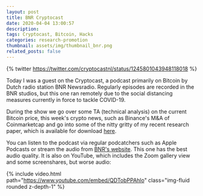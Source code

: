 ```yaml
---
layout: post
title: BNR Cryptocast
date: 2020-04-04 13:00:57
description:
tags: Cryptocast, Bitcoin, Hacks
categories: research-promotion
thumbnail: assets/img/thumbnail_bnr.png
related_posts: false
---
```

{% twitter https://twitter.com/cryptocastnl/status/1245801043948118018 %}

Today I was a guest on the Cryptocast, a podcast primarily on Bitcoin by Dutch radio station BNR Newsradio. Regularly episodes are recorded in the BNR studios, but this one ran remotely due to the social distancing measures currently in force to tackle COVID-19.

During the show we go over some TA (technical analysis) on the current Bitcoin price, this week's crypto news, such as Binance's M&A of Coinmarketcap and go into some of the nitty gritty of my recent research paper, which is available for download [here](/assets/pdf/hacks.pdf).

You can listen to the podcast via regular podcatchers such as Apple Podcasts or stream the audio from [BNR's website](https://www.bnr.nl/podcast/cryptocast/10406648/cryptobeurzen-worden-veiliger-maar-het-kan-veel-beter). This one has the best audio quality. It is also on YouTube, which includes the Zoom gallery view and some screenshares, but worse audio:

{% include video.html path="https://www.youtube.com/embed/QDTobPPAhlo" class="img-fluid rounded z-depth-1" %}